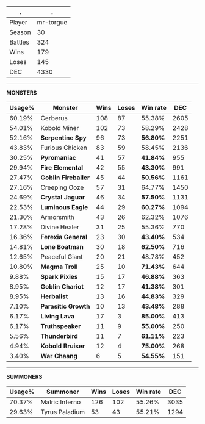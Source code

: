 .|.
|-|-
Player|mr-torgue
Season|30
Battles|324
Wins|179
Loses|145
DEC|4330

---
**MONSTERS**

Usage%|Monster|Wins|Loses|Win rate|DEC|
-|-|-|-|-|-|
60.19%|Cerberus|108|87|55.38%|2605|
54.01%|Kobold Miner|102|73|58.29%|2428|
52.16%|**Serpentine Spy**|96|73|**56.80%**|2251|
43.83%|Furious Chicken|83|59|58.45%|2136|
30.25%|**Pyromaniac**|41|57|**41.84%**|955|
29.94%|**Fire Elemental**|42|55|**43.30%**|991|
27.47%|**Goblin Fireballer**|45|44|**50.56%**|1161|
27.16%|Creeping Ooze|57|31|64.77%|1450|
24.69%|**Crystal Jaguar**|46|34|**57.50%**|1131|
22.53%|**Luminous Eagle**|44|29|**60.27%**|1094|
21.30%|Armorsmith|43|26|62.32%|1076|
17.28%|Divine Healer|31|25|55.36%|770|
16.36%|**Ferexia General**|23|30|**43.40%**|534|
14.81%|**Lone Boatman**|30|18|**62.50%**|716|
12.65%|Peaceful Giant|20|21|48.78%|452|
10.80%|**Magma Troll**|25|10|**71.43%**|644|
9.88%|**Spark Pixies**|15|17|**46.88%**|363|
8.95%|**Goblin Chariot**|12|17|**41.38%**|301|
8.95%|**Herbalist**|13|16|**44.83%**|329|
7.10%|**Parasitic Growth**|10|13|**43.48%**|288|
6.17%|**Living Lava**|17|3|**85.00%**|413|
6.17%|**Truthspeaker**|11|9|**55.00%**|250|
5.56%|**Thunderbird**|11|7|**61.11%**|223|
4.94%|**Kobold Bruiser**|12|4|**75.00%**|268|
3.40%|**War Chaang**|6|5|**54.55%**|151|

---
**SUMMONERS**

Usage%|Summoner|Wins|Loses|Win rate|DEC|
-|-|-|-|-|-|
70.37%|Malric Inferno|126|102|55.26%|3035|
29.63%|Tyrus Paladium|53|43|55.21%|1294|
